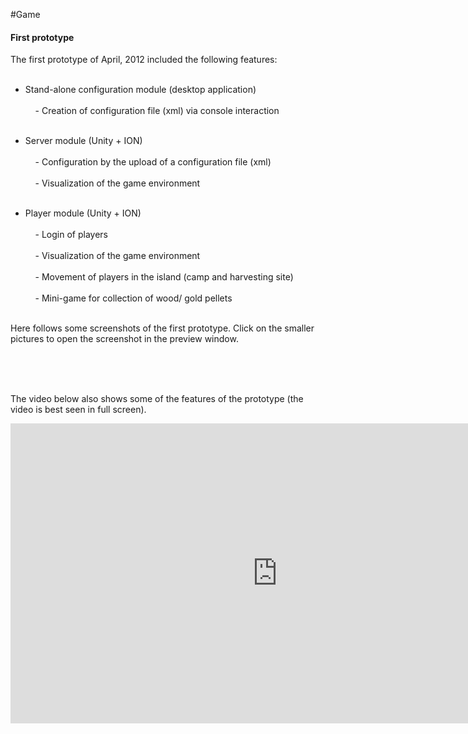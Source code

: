 #Game
<p></p>


#### First prototype

<p align="justify">
The first prototype of April, 2012 included the following features: <br></br>

- Stand-alone configuration module (desktop application) <br></br>
&nbsp;&nbsp;&nbsp;&nbsp;- Creation of configuration file (xml) via console interaction <br></br>
	
- Server module (Unity + ION) <br></br>
&nbsp;&nbsp;&nbsp;&nbsp;- Configuration by the upload of a configuration file (xml) <br></br>
&nbsp;&nbsp;&nbsp;&nbsp;- Visualization of the game environment <br></br>
	
- Player module (Unity + ION) <br></br>
&nbsp;&nbsp;&nbsp;&nbsp;- Login of players <br></br>
&nbsp;&nbsp;&nbsp;&nbsp;- Visualization of the game environment <br></br>
&nbsp;&nbsp;&nbsp;&nbsp;- Movement of players in the island (camp and harvesting site) <br></br>
&nbsp;&nbsp;&nbsp;&nbsp;- Mini-game for collection of wood/ gold pellets <br></br>
</p>
<p>
Here follows some screenshots of the first prototype. Click on the smaller pictures to open the screenshot in the preview window. 
</p>

<div class="thumbnails" align="center">
        <img src="images/screens/001/001.png" alt=""  / onClick="changeImage(1);"></a>
         <img src="images/screens/001/003.png" alt=""  / onClick="changeImage(2);"></a>
         <img src="images/screens/001/007.png" alt=""  / onClick="changeImage(3);"></a>
</div>
<div class="thumbnails" align="center">
         <img src="images/screens/001/004.png" alt=""  / onClick="changeImage(4);"></a>
         <img src="images/screens/001/006.png" alt=""  / onClick="changeImage(5);"></a>
         <img src="images/screens/001/002.png" alt=""  / onClick="changeImage(6);"></a>
</div>
<div id="bigimages" align="center">
        <img id="normal1" src="images/screens/001/001.png" alt=""/>
        <img id="normal2" src="images/screens/001/003.png" alt=""/>
        <img id="normal3" src="images/screens/001/007.png" alt=""/>
        <img id="normal4" src="images/screens/001/004.png" alt=""/>
        <img id="normal5" src="images/screens/001/006.png" alt=""/>
        <img id="normal6" src="images/screens/001/002.png" alt=""/>
</div>

<p>
The video below also shows some of the features of the prototype (the video is best seen in full screen). 
</p>

<div align="center" width="100%">
<iframe width="853" height="480" src="http://www.youtube.com/embed/gDmZDVYIcoE" frameborder="0" allowfullscreen></iframe>
</div>
